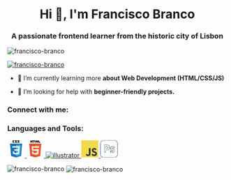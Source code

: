 <h1 align="center">Hi 👋, I'm Francisco Branco</h1>
<h3 align="center">A passionate frontend learner from the historic city of Lisbon</h3>

<p align="left"> <img src="https://komarev.com/ghpvc/?username=francisco-branco&label=Profile%20views&color=0e75b6&style=flat" alt="francisco-branco" /> </p>

<p align="left"> <a href="https://github.com/ryo-ma/github-profile-trophy"><img src="https://github-profile-trophy.vercel.app/?username=francisco-branco" alt="francisco-branco" /></a> </p>

- 🔭 I’m currently learning more **about Web Development (HTML/CSS/JS)**

- 🤝 I’m looking for help with **beginner-friendly projects.**

<h3 align="left">Connect with me:</h3>
<p align="left">
</p>

<h3 align="left">Languages and Tools:</h3>
<p align="left"> <a href="https://www.w3schools.com/css/" target="_blank" rel="noreferrer"> <img src="https://raw.githubusercontent.com/devicons/devicon/master/icons/css3/css3-original-wordmark.svg" alt="css3" width="40" height="40"/> </a> <a href="https://www.w3.org/html/" target="_blank" rel="noreferrer"> <img src="https://raw.githubusercontent.com/devicons/devicon/master/icons/html5/html5-original-wordmark.svg" alt="html5" width="40" height="40"/> </a> <a href="https://www.adobe.com/in/products/illustrator.html" target="_blank" rel="noreferrer"> <img src="https://www.vectorlogo.zone/logos/adobe_illustrator/adobe_illustrator-icon.svg" alt="illustrator" width="40" height="40"/> </a> <a href="https://developer.mozilla.org/en-US/docs/Web/JavaScript" target="_blank" rel="noreferrer"> <img src="https://raw.githubusercontent.com/devicons/devicon/master/icons/javascript/javascript-original.svg" alt="javascript" width="40" height="40"/> </a> <a href="https://www.photoshop.com/en" target="_blank" rel="noreferrer"> <img src="https://raw.githubusercontent.com/devicons/devicon/master/icons/photoshop/photoshop-line.svg" alt="photoshop" width="40" height="40"/> </a> </p>

<p><img align="left" src="https://github-readme-stats.vercel.app/api/top-langs?username=francisco-branco&show_icons=true&locale=en&layout=compact" alt="francisco-branco" /></p>

<p>&nbsp;<img align="center" src="https://github-readme-stats.vercel.app/api?username=francisco-branco&show_icons=true&locale=en" alt="francisco-branco" /></p>
